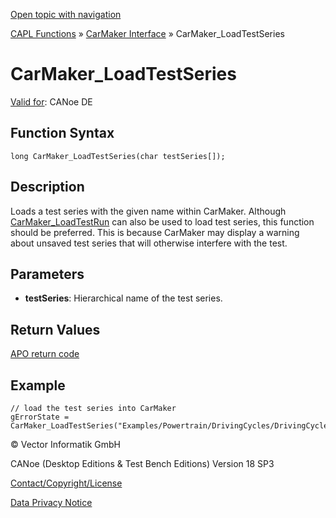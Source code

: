 [Open topic with navigation](../../../../../CANoeDEFamily.htm#Topics/CAPLFunctions/CarMaker/Functions/CAPLfunctionCarMakerLoadTestSeries.md)

[CAPL Functions](../../CAPLfunctions.md) » [CarMaker Interface](../CAPLfunctionsCarMakerOverview.md) » CarMaker_LoadTestSeries

# CarMaker_LoadTestSeries

[Valid for](../../../Shared/FeatureAvailability.md): CANoe DE

## Function Syntax

```plaintext
long CarMaker_LoadTestSeries(char testSeries[]);
```

## Description

Loads a test series with the given name within CarMaker. Although [CarMaker_LoadTestRun](CAPLfunctionCarMakerLoadTestRun.md) can also be used to load test series, this function should be preferred. This is because CarMaker may display a warning about unsaved test series that will otherwise interfere with the test.

## Parameters

- **testSeries**: Hierarchical name of the test series.

## Return Values

[APO return code](../CAPLfunctionsCarMakerReturnCodes.md)

## Example

```plaintext
// load the test series into CarMaker
gErrorState = CarMaker_LoadTestSeries("Examples/Powertrain/DrivingCycles/DrivingCycles.ts");
```

© Vector Informatik GmbH

CANoe (Desktop Editions & Test Bench Editions) Version 18 SP3

[Contact/Copyright/License](../../../Shared/ContactCopyrightLicense.md)

[Data Privacy Notice](https://www.vector.com/int/en/company/get-info/privacy-policy/)